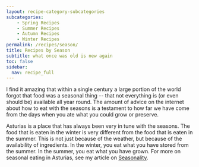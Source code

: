 ```yaml
---
layout: recipe-category-subcategories
subcategories:
    - Spring Recipes
    - Summer Recipes
    - Autumn Recipes
    - Winter Recipes
permalink: /recipes/season/
title: Recipes by Season
subtitle: what once was old is new again
toc: false
sidebar:
  nav: recipe_full
---
```

I find it amazing that within a single century a large portion of the world forgot that food was a seasonal thing -- that not everything is (or even should be) available all year round. The amount of advice on the internet about how to eat with the seasons is a testament to how far we have come from the days when you ate what you could grow or preserve.

Asturias is a place that has always been very in tune with the seasons. The food that is eaten in the winter is very different from the food that is eaten in the summer. This is not just because of the weather, but because of the availability of ingredients. In the winter, you eat what you have stored from the summer. In the summer, you eat what you have grown. For more on seasonal eating in Asturias, see my article on [Seasonality](/recipes/seasonality/).